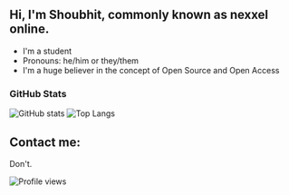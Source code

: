 ## Hi, I'm Shoubhit, commonly known as nexxel online.
- I'm a student
- Pronouns: he/him or they/them
- I'm a huge believer in the concept of Open Source and Open Access

### GitHub Stats

![GitHub stats](https://github-readme-stats.vercel.app/api?username=nexxeln&show_icons=true&theme=github_dark)
![Top Langs](https://github-readme-stats.vercel.app/api/top-langs/?username=nexxeln&theme=github_dark)

## Contact me:
Don't.

![Profile views](https://gpvc.arturio.dev/nexxeln)
